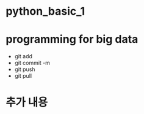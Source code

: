 # python_basic_1
# programming for big data
* git add
* git commit -m
* git push
* git pull
# 추가 내용

